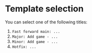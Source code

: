 # Template selection

You can select one of the following titles:

1. `Fast forward main: ...`
3. `Major: Add game - ...`
2. `Minor: Add game - ...`
4. `Hotfix: ...`
